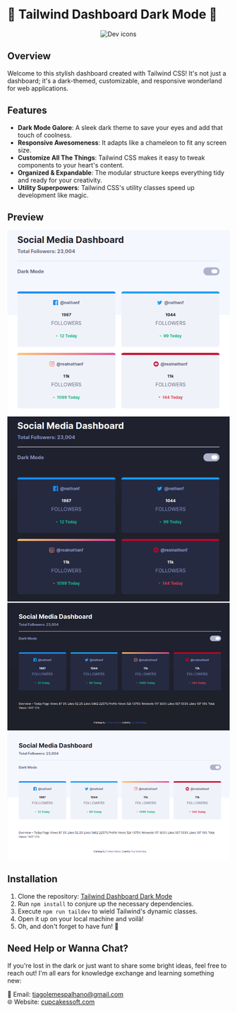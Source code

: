 # 🌙 Tailwind Dashboard Dark Mode 🚀

<p align="center">
  <img src="https://skillicons.dev/icons?i=tailwind" alt="Dev icons" />
</p>

## Overview

Welcome to this stylish dashboard created with Tailwind CSS! It's not just a dashboard; it's a dark-themed, customizable, and responsive wonderland for web applications.

## Features

- **Dark Mode Galore**: A sleek dark theme to save your eyes and add that touch of coolness.
- **Responsive Awesomeness**: It adapts like a chameleon to fit any screen size.
- **Customize All The Things**: Tailwind CSS makes it easy to tweak components to your heart's content.
- **Organized & Expandable**: The modular structure keeps everything tidy and ready for your creativity.
- **Utility Superpowers**: Tailwind CSS's utility classes speed up development like magic.

## Preview

<p align="center">
  <img src="1.png" alt="Website" />
  <img src="2.png" alt="Website" />
  <img src="3.png" alt="Website" />
  <img src="4.png" alt="Website" />
</p>

## Installation

1. Clone the repository: [Tailwind Dashboard Dark Mode](https://github.com/tiagoskaterock/tailwind-dashboard-darkmode)
2. Run `npm install` to conjure up the necessary dependencies.
3. Execute `npm run taildev` to wield Tailwind's dynamic classes.
4. Open it up on your local machine and voilà!
5. Oh, and don't forget to have fun! 🎉

## Need Help or Wanna Chat?

If you're lost in the dark or just want to share some bright ideas, feel free to reach out! I'm all ears for knowledge exchange and learning something new:

📧 Email: tiagolemespalhano@gmail.com <br>
🌐 Website: [cupcakessoft.com](https://cupcakesoft.com)
